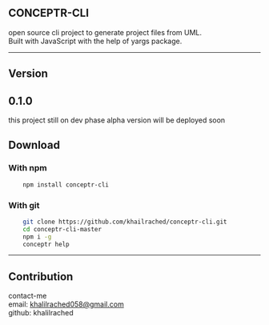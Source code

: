 
## CONCEPTR-CLI
<p>
open source cli project to generate project files from UML.<br>
Built with JavaScript with the help of yargs package.<br>
</p>

---

## Version
## 0.1.0
this project still on dev phase
alpha version will be deployed soon 
## Download
<div> 

<h3>With npm</h3>

```bash
    npm install conceptr-cli 
```

<div>

<h3>With git</h3>

```bash
    git clone https://github.com/khailrached/conceptr-cli.git 
    cd conceptr-cli-master
    npm i -g
    conceptr help
```

<div>

---
## Contribution
contact-me <br>
email: khalilrached058@gmail.com<br>
github: khalilrached
